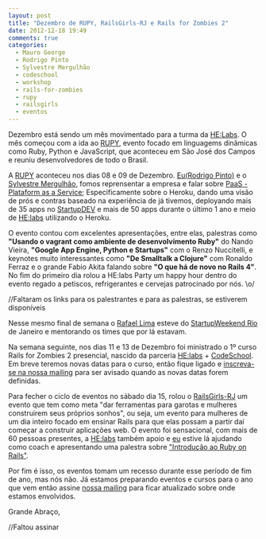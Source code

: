 ```yaml
---
layout: post
title: "Dezembro de RUPY, RailsGirls-RJ e Rails for Zombies 2"
date: 2012-12-18 19:49
comments: true
categories:
  - Mauro George
  - Rodrigo Pinto
  - Sylvestre Mergulhão
  - codeschool
  - workshop
  - rails-for-zombies
  - rupy
  - railsgirls
  - eventos
---
```


Dezembro está sendo um mês movimentado para a turma da [HE:Labs][he]. O mês começou com a ida ao [RUPY][rupy], evento focado em linguagems dinâmicas como Ruby, Python e JavaScript, que aconteceu em São José dos Campos e reuniu desenvolvedores de todo o Brasil.
<!-- more -->
A [RUPY][rupy] aconteceu nos dias 08 e 09 de Dezembro. [Eu(Rodrigo Pinto)][rp] e o [Sylvestre Mergulhão][sm], fomos reprensentar a empresa e falar sobre [PaaS - Plataform as a Service][paas]; Especificamente sobre o Heroku, dando uma visão de prós e contras baseado na experiência de já tivemos, deployando mais de 35 apps no [StartupDEV][sdev] e mais de 50 apps durante o último 1 ano e meio de [HE:labs][he] utilizando o Heroku.

O evento contou com excelentes apresentações, entre elas, palestras como __"Usando o vagrant como ambiente de desenvolvimento Ruby"__ do Nando Vieira, __"Google App Engine, Python e Startups"__ com o Renzo Nuccitelli, e keynotes muito interessantes como __"De Smalltalk a Clojure"__ com Ronaldo Ferraz e o grande Fabio Akita falando sobre __"O que há de novo no Rails 4"__. No fim do primeiro dia rolou a HE:labs Party um happy hour dentro do evento regado a petiscos, refrigerantes e cervejas patrocinado por nós. \o/

//Faltaram os links para os palestrantes e para as palestras, se estiverem disponíveis

Nesse mesmo final de semana o [Rafael Lima][rl] esteve do [StartupWeekend Rio][SWrio] de Janeiro e mentorando os times que por lá estavam.

Na semana seguinte, nos dias 11 e 13 de Dezembro foi ministrado o 1º curso Rails for Zombies 2 presencial, nascido da parceria [HE:labs][he] + [CodeSchool][cs]. Em breve teremos novas datas para o curso, então fique ligado e [inscreva-se na nossa mailing][ml] para ser avisado quando as novas datas forem definidas.

Para fecher o ciclo de eventos no sábado dia 15, rolou o [RailsGirls-RJ][rgrj] um evento que tem como meta "dar ferramentas para garotas e mulheres construirem seus próprios sonhos", ou seja, um evento para mulheres de um dia inteiro focado em ensinar Rails para que elas possam a partir daí começar a construir aplicações web. O evento foi sensacional, com mais de 60 pessoas presentes, a [HE:labs][he] também apoio e [eu][rp] estive lá ajudando como coach e apresentando uma palestra sobre ["Introdução ao Ruby on Rails"][intro].

Por fim é isso, os eventos tomam um recesso durante esse período de fim de ano, mas nós não. Já estamos preparando eventos e cursos para o ano que vem então assine [nossa mailing][ml] para ficar atualizado sobre onde estamos envolvidos.

Grande Abraço,

//Faltou assinar

[he]: http://www.helabs.com.br
[sdev]: http://www.startupdev.com.br
[rupy]: http://www.rupy.com.br
[rp]: http://www.twitter.com/rodrigoospinto
[rl]: http://www.twitter.com/rafaelp
[sm]: http://www.twitter.com/smergulhao
[paas]: http://
[ml]: http://helabs.com.br/mailing/
[SWrio]: http://rio.startupweekend.org/
[cs]: http://www.codeschool.com.br
[rgrj]: http://railsgirls.com/riodejaneiro
[intro]: https://speakerdeck.com/rodrigoospinto/introducao-ao-ruby-on-rails-railsgirls-rj